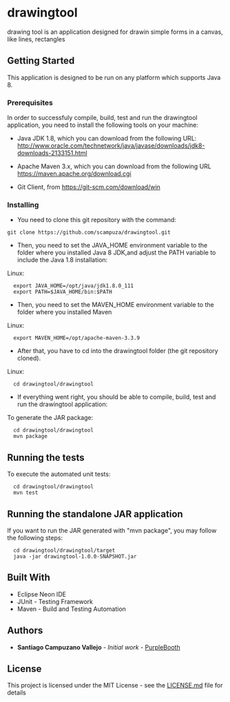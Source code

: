 # drawingtool
drawing tool is an application designed for drawin simple forms in a canvas, like lines, rectangles

## Getting Started

This application is designed to be run on any platform which supports Java 8.  

### Prerequisites

In order to successfuly compile, build, test and run the drawingtool application, you need to install the following tools on your machine:

- Java JDK 1.8, which you can download from the following URL: http://www.oracle.com/technetwork/java/javase/downloads/jdk8-downloads-2133151.html

- Apache Maven 3.x, which you can download from the following URL https://maven.apache.org/download.cgi

- Git Client, from https://git-scm.com/download/win


### Installing

- You need to clone this git repository with the command:

```
git clone https://github.com/scampuza/drawingtool.git
```

- Then, you need to set the JAVA_HOME environment variable to the folder where you installed Java 8 JDK,and adjust the PATH variable to include the Java 1.8 installation:

Linux:

```
  export JAVA_HOME=/opt/java/jdk1.8.0_111
  export PATH=$JAVA_HOME/bin:$PATH
```
- Then, you need to set the MAVEN_HOME environment variable to the folder where you installed Maven 

Linux:  

```
  export MAVEN_HOME=/opt/apache-maven-3.3.9
```

- After that, you have to cd into the drawingtool folder (the git repository cloned).

Linux: 

```
  cd drawingtool/drawingtool
```
- If everything went right, you should be able to compile, build, test and run the drawingtool application:

To generate the JAR package:  

```
  cd drawingtool/drawingtool
  mvn package
```

## Running the tests

To execute the automated unit tests: 

```
  cd drawingtool/drawingtool
  mvn test
```

## Running the standalone JAR application

If you want to run the JAR generated with "mvn package", you may follow the following steps:

```
  cd drawingtool/drawingtool/target
  java -jar drawingtool-1.0.0-SNAPSHOT.jar
```

## Built With

* Eclipse Neon IDE
* JUnit - Testing Framework
* Maven - Build and Testing Automation

## Authors

* **Santiago Campuzano Vallejo** - *Initial work* - [PurpleBooth](https://github.com/scampuza)

## License

This project is licensed under the MIT License - see the [LICENSE.md](LICENSE.md) file for details

